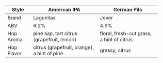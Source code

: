 Style | American IPA | German Pils 
--|--|--
Brand | Lagunitas | Jever
ABV | 6.2% | 4.9%
Hop Aroma | pine sap, tart citrus (grapefruit, lemon) | floral, fresh-cut grass, a hint of citrus
Hop Flavor | citrus (grapefruit, orange), a hint of pine | grassy, citrus

